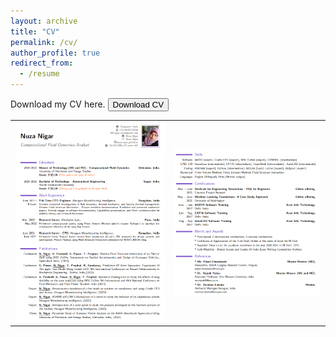 ```yaml
---
layout: archive
title: "CV"
permalink: /cv/
author_profile: true
redirect_from:
  - /resume
---
```


Download my CV here. 
<a href="https://drive.google.com/file/d/1yhCjust3_nqV7mKPB9CHXRUVagJmXY8Y/view?usp=sharing" target="_blank" rel="noopener noreferrer"><button>Download CV</button></a>

<table>
  <tr>
    <td><img src="images/CV1.PNG" alt="CV1"></td>
    <td><img src="images/CV2.PNG" alt="CV2"></td>
  </tr>
</table>

